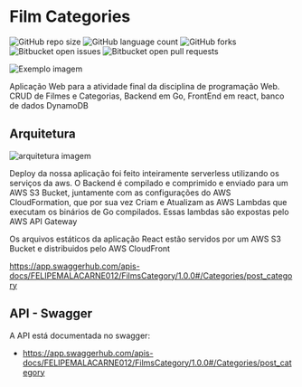 # Film Categories 

![GitHub repo size](https://img.shields.io/github/repo-size/felipemalacarne/film-categories?style=for-the-badge)
![GitHub language count](https://img.shields.io/github/languages/count/felipemalacarne/film-categories?style=for-the-badge)
![GitHub forks](https://img.shields.io/github/forks/felipemalacarne/film-categories?style=for-the-badge)
![Bitbucket open issues](https://img.shields.io/bitbucket/issues/felipemalacarne/film-categories?style=for-the-badge)
![Bitbucket open pull requests](https://img.shields.io/bitbucket/pr-raw/felipemalacarne/film-categories?style=for-the-badge)

<img src="imagem.png" alt="Exemplo imagem">

Aplicação Web para a atividade final da disciplina de programação Web. CRUD de Filmes e Categorias, Backend em Go, FrontEnd em react, banco de dados DynamoDB 

## Arquitetura

<img src="imagem.png" alt="arquitetura imagem">

Deploy da nossa aplicação foi feito inteiramente serverless utilizando os serviços da aws. O Backend é compilado e comprimido e enviado para um AWS S3 Bucket,
juntamente com as configurações do AWS CloudFormation, que por sua vez Criam e Atualizam as AWS Lambdas que executam os binários de Go compilados. 
Essas lambdas são expostas pelo AWS API Gateway

Os arquivos estáticos da aplicação React estão servidos por um AWS S3 Bucket e distribuidos pelo AWS CloudFront

https://app.swaggerhub.com/apis-docs/FELIPEMALACARNE012/FilmsCategory/1.0.0#/Categories/post_category

## API - Swagger

A API está documentada no swagger:

- https://app.swaggerhub.com/apis-docs/FELIPEMALACARNE012/FilmsCategory/1.0.0#/Categories/post_category
